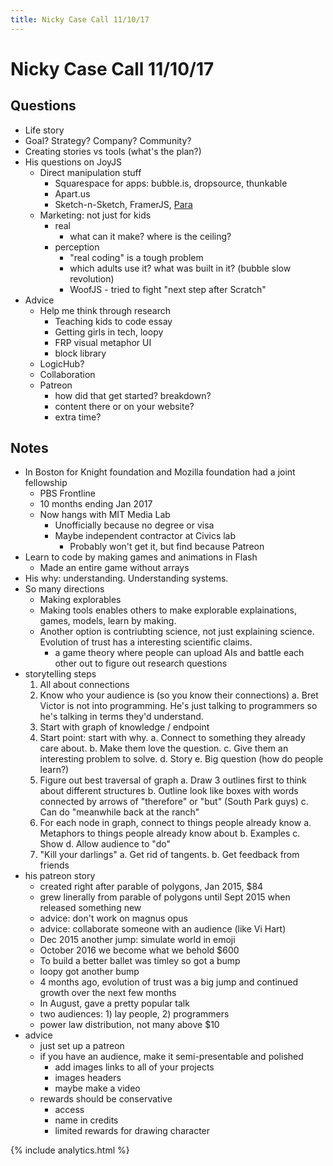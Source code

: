 ```yaml
---
title: Nicky Case Call 11/10/17
---
```


# Nicky Case Call 11/10/17

## Questions

* Life story
* Goal? Strategy? Company? Community? 
* Creating stories vs tools (what's the plan?)
* His questions on JoyJS
  * Direct manipulation stuff
    * Squarespace for apps: bubble.is, dropsource, thunkable
    * Apart.us
    * Sketch-n-Sketch, FramerJS, [Para](https://www.youtube.com/watch?v=-slflVG4wUQ)
  * Marketing: not just for kids
    * real
      * what can it make? where is the ceiling?
    * perception
      * "real coding" is a tough problem
      * which adults use it? what was built in it? (bubble slow revolution)
      * WoofJS - tried to fight "next step after Scratch"
* Advice
  * Help me think through research
    * Teaching kids to code essay 
    * Getting girls in tech, loopy
    * FRP visual metaphor UI
    * block library
  * LogicHub?
  * Collaboration
  * Patreon
    * how did that get started? breakdown?
    * content there or on your website?
    * extra time?


## Notes

* In Boston for Knight foundation and Mozilla foundation had a joint fellowship
  * PBS Frontline
  * 10 months ending Jan 2017
  * Now hangs with MIT Media Lab
    * Unofficially because no degree or visa
    * Maybe independent contractor at Civics lab
      * Probably won't get it, but find because Patreon
* Learn to code by making games and animations in Flash
  * Made an entire game without arrays
* His why: understanding. Understanding systems.
* So many directions
  * Making explorables 
  * Making tools enables others to make explorable explainations, games, models, learn by making.
  * Another option is contriubting science, not just explaining science. Evolution of trust has a interesting scientific claims.
    * a game theory where people can upload AIs and battle each other out to figure out research questions
* storytelling steps
  1. All about connections
  2. Know who your audience is (so you know their connections)
    a. Bret Victor is not into programming. He's just talking to programmers so he's talking in terms they'd understand.
  3. Start with graph of knowledge / endpoint
  4. Start point: start with why. 
    a. Connect to something they already care about. 
    b. Make them love the question.
    c. Give them an interesting problem to solve. 
    d. Story
    e. Big question (how do people learn?)
  5. Figure out best traversal of graph
    a. Draw 3 outlines first to think about different structures 
    b. Outline look like boxes with words connected by arrows of "therefore" or "but" (South Park guys)
    c. Can do "meanwhile back at the ranch"
  6. For each node in graph, connect to things people already know
    a. Metaphors to things people already know about
    b. Examples
    c. Show
    d. Allow audience to "do"
  7. "Kill your darlings" 
    a. Get rid of tangents. 
    b. Get feedback from friends
* his patreon story
  * created right after parable of polygons, Jan 2015, $84
  * grew linerally from parable of polygons until Sept 2015 when released something new
  * advice: don't work on magnus opus
  * advice: collaborate someone with an audience (like Vi Hart)
  * Dec 2015 another jump: simulate world in emoji
  * October 2016 we become what we behold $600
  * To build a better ballet was timley so got a bump
  * loopy got another bump
  * 4 months ago, evolution of trust was a big jump and continued growth over the next few months
  * In August, gave a pretty popular talk
  * two audiences: 1) lay people, 2) programmers
  * power law distribution, not many above $10
* advice
  * just set up a patreon
  * if you have an audience, make it semi-presentable and polished
    * add images links to all of your projects
    * images headers
    * maybe make a video
  * rewards should be conservative
    * access
    * name in credits
    * limited rewards for drawing character



{% include analytics.html %}
